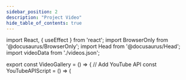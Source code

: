 ```yaml
---
sidebar_position: 2
description: "Project Video"
hide_table_of_contents: true
---
```


import React, { useEffect } from 'react';
import BrowserOnly from '@docusaurus/BrowserOnly';
import Head from '@docusaurus/Head';
import videoData from './videos.json';

export const VideoGallery = () => {
// Add YouTube API
const YouTubeAPIScript = () => (

<Head>
<script src="https://www.youtube.com/iframe_api" />
<link rel="stylesheet" href="https://cdnjs.cloudflare.com/ajax/libs/font-awesome/5.15.4/css/all.min.css" />
</Head>
);
useEffect(() => {
// Initialize variables
let player;
let videoItems = document.querySelectorAll('.video-item');
const currentVideoElement = document.getElementById('currentVideo');

// Function to ensure video items are loaded
const ensureVideoItemsLoaded = () => {
console.log('Checking if video items are loaded...');
videoItems = document.querySelectorAll('.video-item');
console.log('Found video items:', videoItems.length);

if (videoItems.length === 0) {
console.log('No video items found, will try again in 500ms');
setTimeout(ensureVideoItemsLoaded, 500);
} else {
console.log('Video items loaded, handling hash');
// Delay a bit to make sure everything is ready
setTimeout(() => {
// Check if we have a hash in the URL
if (window.location.hash) {
console.log('Hash found in URL, handling it...');
handleHashChange();
} else {
console.log('No hash in URL, using default video');
}
}, 500);
}
};

// Call this function to ensure video items are loaded
setTimeout(ensureVideoItemsLoaded, 1000);

// Function to handle hash changes and select the appropriate video
const handleHashChange = () => {
// Check for hash in URL
if (!window.location.hash) {
console.log('No hash in URL');
return;
}

const hash = window.location.hash.substring(1);
console.log('Hash found in URL:', hash);

// Check if hash is a number (index)
const videoIndex = parseInt(hash, 10);
console.log('Parsed video index:', videoIndex);

if (!isNaN(videoIndex) && videoIndex >= 0 && videoIndex < videoItems.length) {
console.log('Using index to select video:', videoIndex);

// Get the video data directly from videoData
console.log('Video data available:', videoData.videos.length);

if (videoData.videos.length > videoIndex) {
const video = videoData.videos[videoIndex];
console.log('Selected video from data:', video);

    // Find the corresponding video item in the DOM
    const targetVideoItem = videoItems[videoIndex];

    if (targetVideoItem) {
      console.log('Found target video item in DOM');

      // Manually update the player with the correct video and timestamp
      if (player && player.loadVideoById) {
        console.log('Updating player directly');

        // Get video ID and start time
        const videoId = video.id;
        const startTime = video.startTime || 0;

        console.log('Loading video ID:', videoId, 'with start time:', startTime);

        // Load the video with the correct start time
        player.loadVideoById({
          'videoId': videoId,
          'startSeconds': startTime,
          'suggestedQuality': 'hd1080'
        });

        // Also seek to the timestamp to make sure it works
        if (startTime > 0) {
          setTimeout(() => {
            player.seekTo(startTime, true);
          }, 1000);
        }

        // Update the active class on the video items
        videoItems.forEach(item => item.classList.remove('active'));
        targetVideoItem.classList.add('active');

        console.log('Video updated successfully');
        return;
      }
    }

}

// Fallback to the old method if direct update fails
console.log('Falling back to click method');
const targetVideoItem = videoItems[videoIndex];
if (targetVideoItem) {
console.log('Clicking on target video item');
targetVideoItem.click();
} else {
console.log('No target video item found for index:', videoIndex);
}
} else {
// Try to match by title for backward compatibility
console.log('Index not valid, trying to match by title');
const titleWords = hash.split('-');
let targetVideoItem = null;

// Find the video item with title containing the hash words
videoItems.forEach((item, idx) => {
const title = item.getAttribute('data-video-title').toLowerCase();
console.log(`Checking video ${idx}:`, title);
const matchesAllWords = titleWords.every(word => title.includes(word));

    if (matchesAllWords) {
      console.log('Found matching video by title:', title);
      targetVideoItem = item;
    }

});

// Click on the found video item to play it
if (targetVideoItem) {
console.log('Clicking on target video item');
targetVideoItem.click();
} else {
console.log('No target video item found for hash:', hash);
console.log('Available video items:', videoItems.length);
}
}
};

// Handle video selection from dropdown
const handleVideoSelected = (event) => {
const { index } = event.detail;
console.log('Video selected from dropdown:', index);

if (index >= 0 && index < videoItems.length) {
// Get the video data directly
if (videoData.videos.length > index) {
const video = videoData.videos[index];
console.log('Selected video from data:', video);

    // Manually update the player with the correct video and timestamp
    if (player && player.loadVideoById) {
      console.log('Updating player directly from dropdown event');

      // Get video ID and start time
      const videoId = video.id;
      const startTime = video.startTime || 0;

      console.log('Loading video ID:', videoId, 'with start time:', startTime);

      // Load the video with the correct start time
      player.loadVideoById({
        'videoId': videoId,
        'startSeconds': startTime,
        'suggestedQuality': 'hd1080'
      });

      // Also seek to the timestamp to make sure it works
      if (startTime > 0) {
        setTimeout(() => {
          player.seekTo(startTime, true);
        }, 1000);
      }

      // Update the active class on the video items
      videoItems.forEach(item => item.classList.remove('active'));
      videoItems[index].classList.add('active');

      // Update URL hash
      window.history.replaceState(null, null, `#${index}`);

      console.log('Video updated successfully from dropdown');
      return;
    }

}

// Fallback to click method
console.log('Falling back to click method from dropdown');
videoItems[index].click();
} else {
console.log('Invalid video index from dropdown:', index);
}
};

// Listen for custom videoSelected event from the dropdown
document.addEventListener('videoSelected', handleVideoSelected);

// Note: We're now handling the hash in ensureVideoItemsLoaded function
// so we don't need this separate timeout anymore
// setTimeout(handleHashChange, 2000);

// Also try again after player is ready
const tryHandleHashAgain = () => {
console.log('Trying to handle hash again...');
if (window.location.hash) {
handleHashChange();
}
};

// Listen for hash changes
window.addEventListener('hashchange', function() {
console.log('Hash changed, handling it...');
handleHashChange();
});

    // Initialize YouTube player when API is ready
    if (typeof window !== 'undefined') {
      // Add YouTube API
      if (!window.YT) {
        const tag = document.createElement('script');
        tag.src = 'https://www.youtube.com/iframe_api';
        const firstScriptTag = document.getElementsByTagName('script')[0];
        firstScriptTag.parentNode.insertBefore(tag, firstScriptTag);
      }

      // Setup YouTube player
      window.onYouTubeIframeAPIReady = function() {
        const playerContainer = document.getElementById('currentVideo');
        const containerWidth = playerContainer.offsetWidth;
        const containerHeight = containerWidth * 0.5625; // 16:9 aspect ratio

        // Get first video ID from the JSON data
        const firstVideoId = videoData.videos[0].id;

        player = new window.YT.Player('currentVideo', {
          height: containerHeight,
          width: containerWidth,
          videoId: firstVideoId,
          playerVars: {
            'playsinline': 1,
            'rel': 0,
            'vq': 'hd1080',
            'controls': 1,
            'modestbranding': 1
          },
          events: {
            'onReady': onPlayerReady,
            'onStateChange': onPlayerStateChange
          }
        });
      };

      // When player is ready
      function onPlayerReady(event) {
        // Set quality to highest available
        event.target.setPlaybackQuality('hd1080');

        // Try to handle hash again after player is ready
        setTimeout(tryHandleHashAgain, 500);
      }

      // When player state changes
      function onPlayerStateChange(event) {
        // Set quality to highest available whenever state changes
        if (event.data === window.YT.PlayerState.BUFFERING ||
            event.data === window.YT.PlayerState.PLAYING) {
          event.target.setPlaybackQuality('hd1080');
        }
      }
    }

    // Handle video item clicks
    videoItems.forEach(item => {
      // Handle click on video item (not on share button)
      item.addEventListener('click', function(e) {
        // Don't trigger if share button was clicked
        if (e.target.closest('.share-button')) {
          return;
        }

        // Remove active class from all items
        videoItems.forEach(i => i.classList.remove('active'));

        // Add active class to clicked item
        this.classList.add('active');

        // Get video data
        const videoId = this.getAttribute('data-video-id');
        const videoTitle = this.getAttribute('data-video-title');
        const videoDescription = this.getAttribute('data-video-description');

        // Find the index of this video item
        let videoIndex = -1;
        videoItems.forEach((item, index) => {
          if (item === this) {
            videoIndex = index;
          }
        });

        // Update URL hash with the index
        if (videoIndex >= 0) {
          window.history.replaceState(null, null, `#${videoIndex}`);
        }

        // Update video if player is ready
        if (player && player.loadVideoById) {
          console.log('Updating video with ID:', videoId);

          // Extract the base video ID without parameters
          const baseVideoId = videoId.split('?')[0];
          console.log('Base video ID:', baseVideoId);

          // Check for timestamp in the video ID
          let startTime = 0;
          if (videoId.includes('t=')) {
            const timeMatch = videoId.match(/t=(\d+)/);
            if (timeMatch && timeMatch[1]) {
              startTime = parseInt(timeMatch[1], 10);
              console.log('Found timestamp in video ID:', startTime);
            }
          }

          // Load the video with quality settings
          console.log('Loading video with ID:', baseVideoId);
          player.loadVideoById({
            'videoId': baseVideoId,
            'startSeconds': startTime,
            'suggestedQuality': 'hd1080'
          });

          // Also seek to the timestamp to make sure it works
          if (startTime > 0) {
            console.log('Seeking to timestamp:', startTime);
            setTimeout(() => {
              player.seekTo(startTime, true);
            }, 1000);
          }
        } else if (currentVideoElement) {
          // Fallback if player isn't ready
          console.log('Player not ready, using fallback');
          currentVideoElement.src = `https://www.youtube.com/embed/${videoId}`;
        }

        // Scroll to top of video player on mobile
        if (window.innerWidth <= 1000) {
          document.getElementById('videoPlayer').scrollIntoView({ behavior: 'smooth' });
        }
      });

      // Handle share button clicks
      const shareButton = item.querySelector('.share-button');
      if (shareButton) {
        shareButton.addEventListener('click', function(e) {
          e.stopPropagation(); // Prevent video from playing

          const videoId = item.getAttribute('data-video-id');
          const videoTitle = item.getAttribute('data-video-title');
          const shareUrl = `https://www.youtube.com/watch?v=${videoId}`;

          // Try to use Web Share API if available
          if (navigator.share) {
            navigator.share({
              title: videoTitle,
              url: shareUrl
            }).catch(err => {
              console.error('Error sharing:', err);
              // Fallback to clipboard
              copyToClipboard(shareUrl);
            });
          } else {
            // Fallback to clipboard
            copyToClipboard(shareUrl);
          }
        });
      }
    });

    // Helper function to copy text to clipboard
    function copyToClipboard(text) {
      // Create temporary input
      const input = document.createElement('input');
      input.style.position = 'fixed';
      input.style.opacity = 0;
      input.value = text;
      document.body.appendChild(input);

      // Select and copy
      input.select();
      document.execCommand('copy');

      // Clean up
      document.body.removeChild(input);

      // Show feedback
      alert('Video URL copied to clipboard!');
    }

    // Cleanup function to remove event listeners when component unmounts
    return () => {
      window.removeEventListener('hashchange', handleHashChange);
      document.removeEventListener('videoSelected', handleVideoSelected);

      // Remove click event listeners from video items
      videoItems.forEach(item => {
        item.removeEventListener('click', function() {});
        const shareButton = item.querySelector('.share-button');
        if (shareButton) {
          shareButton.removeEventListener('click', function() {});
        }
      });
    };

}, []);

return (
<>
<YouTubeAPIScript />

  <div className="video-container">
    <style dangerouslySetInnerHTML={{__html: `
/* Override Docusaurus container and hide header */
main > .container {
  max-width: 100% !important;
  padding: 0 !important;
  margin: 0 !important;
  width: 100% !important;
}

article {
padding: 0 !important;
margin: 0 !important;
}

.theme-doc-markdown.markdown header {
display: none !important;
}

.theme-doc-markdown.markdown h1:first-child {
display: none !important;
}

/_ Fix theme toggle in light mode _/
html[data-theme='light'] .clean-btn {
color: #1c1e21 !important;
}

.video-container {
display: flex;
flex-direction: row;
gap: 34px;
margin: 0;
width: 100%;
padding: 20px 20px 20px 60px; /_ Increased left padding by 40px _/
max-width: none;
justify-content: center;
min-height: calc(100vh - var(--ifm-navbar-height));
}

        .video-player {
          flex: 3;
          min-width: 640px;
          position: relative;
          border-radius: 12px;
          overflow: hidden;
          box-shadow: 0 4px 20px rgba(0, 0, 0, 0.15);
          background-color: #000;
          max-width: 1200px;
          height: calc(100vh - var(--ifm-navbar-height) - 40px);
        }

        .video-player #currentVideo {
          width: 100%;
          height: 100%;
          position: relative;
        }

        .video-player iframe {
          position: absolute;
          top: 0;
          left: 0;
          width: 100%;
          height: 100%;
          border: none;
        }

        .video-list {
          flex: 1;
          height: calc(100vh - var(--ifm-navbar-height) - 40px);
          overflow-y: auto;
          background: transparent;
          border-radius: 12px;
          padding: 0;
          box-shadow: none;
          min-width: 370px;
          max-width: 450px;
          width: 100%;
        }

        .video-item {
          display: flex;
          margin-bottom: 12px;
          cursor: pointer;
          padding: 10px;
          border-radius: 8px;
          transition: background 0.1s ease;
          background: transparent;
          box-shadow: none;
          border: none;
          position: relative;
          width: 100%;
        }

        .video-item .share-button {
          position: absolute;
          right: 10px;
          top: 10px;
          font-size: 14px;
          color: rgba(255, 255, 255, 0.7);
          background: rgba(0, 0, 0, 0.5);
          border: none;
          border-radius: 4px;
          padding: 4px 8px;
          cursor: pointer;
          opacity: 0;
          transition: opacity 0.2s ease;
          display: flex;
          align-items: center;
          gap: 4px;
        }

        .video-item:hover .share-button {
          opacity: 1;
        }

        html[data-theme='light'] .video-item .share-button {
          color: rgba(255, 255, 255, 0.9);
          background: rgba(0, 0, 0, 0.6);
        }

        .video-item:last-child {
          margin-bottom: 0;
        }

        .video-item:hover {
          transform: none;
          box-shadow: none;
          background-color: rgba(255, 255, 255, 0.1);
        }

        .video-item.active {
          background-color: rgba(255, 255, 255, 0.2);
          border-left: none;
          box-shadow: none;
        }

        .video-thumbnail {
          width: 168px;
          height: 94px;
          background-color: #000;
          margin-right: 12px;
          display: flex;
          align-items: center;
          justify-content: center;
          border-radius: 8px;
          overflow: hidden;
          position: relative;
          flex-shrink: 0;
        }

        .video-timestamp-overlay {
          position: absolute;
          bottom: 4px;
          right: 4px;
          background-color: rgba(0, 0, 0, 0.8);
          color: white;
          font-size: 12px;
          padding: 1px 4px;
          border-radius: 2px;
          font-family: 'Roboto', sans-serif;
          font-weight: 500;
        }

        .video-thumbnail img {
          width: 100%;
          height: 100%;
          object-fit: cover;
          transition: none;
        }

        .video-item:hover .video-thumbnail img {
          transform: none;
        }

        .video-info {
          flex: 1;
          display: flex;
          align-items: flex-start;
          justify-content: flex-start;
          padding-top: 2px;
        }

        .video-timestamp {
          font-weight: 500;
          font-size: 16px;
          color: var(--video-text-color);
          background-color: transparent;
          padding: 0;
          border-radius: 0;
          display: inline-block;
          font-family: 'Roboto', Arial, sans-serif;
          line-height: 1.4;
          overflow: hidden;
          text-overflow: ellipsis;
          display: -webkit-box;
          -webkit-line-clamp: 2;
          -webkit-box-orient: vertical;
        }

        .video-item.active .video-timestamp {
          background-color: transparent;
          font-weight: 700;
        }

        @media (max-width: 1000px) {
          .video-container {
            flex-direction: column;
            padding: 16px 16px 16px 56px; /* Increased left padding by 40px */
            min-height: auto;
            background: transparent;
          }

          .video-player {
            width: 100%;
            min-width: auto;
            margin-bottom: 16px;
            height: 50vh;
          }

          .video-list {
            width: 100%;
            max-width: 100%;
            height: auto;
            max-height: 40vh;
            min-width: auto;
            padding: 0;
            margin-top: 10px;
          }

          .video-item {
            margin-bottom: 12px;
          }

          .video-thumbnail {
            width: 120px;
            height: 68px;
            border-radius: 6px;
          }

          .video-timestamp {
            font-size: 15px;
          }
        }

        /* YouTube-style scrollbar */
        .video-list::-webkit-scrollbar {
          width: 8px;
        }

        .video-list::-webkit-scrollbar-track {
          background: transparent;
        }

        .video-list::-webkit-scrollbar-thumb {
          background: rgba(255, 255, 255, 0.3);
          border-radius: 4px;
        }

        .video-list::-webkit-scrollbar-thumb:hover {
          background: rgba(255, 255, 255, 0.5);
        }

        /* Theme handling */
        :root {
          --video-text-color: #fff;
          --video-item-hover: rgba(255, 255, 255, 0.1);
          --video-item-active: rgba(255, 255, 255, 0.2);
          --scrollbar-thumb: rgba(255, 255, 255, 0.3);
          --scrollbar-thumb-hover: rgba(255, 255, 255, 0.5);
        }

        html[data-theme='light'] {
          --video-text-color: #0f0f0f;
          --video-item-hover: rgba(0, 0, 0, 0.05);
          --video-item-active: rgba(0, 0, 0, 0.1);
          --scrollbar-thumb: rgba(0, 0, 0, 0.2);
          --scrollbar-thumb-hover: rgba(0, 0, 0, 0.3);
        }

        /* Apply theme variables */
        .video-container {
          background: transparent;
        }

        .video-timestamp {
          color: var(--video-text-color);
        }

        .video-item:hover {
          background: var(--video-item-hover);
        }

        .video-item.active {
          background: var(--video-item-active);
        }

        .video-list::-webkit-scrollbar-thumb {
          background: var(--scrollbar-thumb);
        }

        .video-list::-webkit-scrollbar-thumb:hover {
          background: var(--scrollbar-thumb-hover);
        }

        /* Hide page title */
        .theme-doc-markdown.markdown header {
          display: none;
        }
      `}} />

    <div className="video-player" id="videoPlayer">
      <div id="currentVideo"></div>
    </div>

    <div className="video-list" id="videoList">
      {videoData.videos.map((video, index) => {
        // Construct video ID with timestamp if needed
        const videoIdWithParams = video.startTime ? `${video.id}?t=${video.startTime}` : video.id;

        return (
          <div
            key={index}
            className={`video-item ${index === 0 ? 'active' : ''}`}
            data-video-id={videoIdWithParams}
            data-video-title={video.title}
            data-video-description={video.description}
          >
            <div className="video-thumbnail">
              <img
                src={`https://img.youtube.com/vi/${video.id}/mqdefault.jpg`}
                alt={`${video.title} Thumbnail`}
              />
              {video.startTime && (
                <div className="video-timestamp-overlay">{Math.floor(video.startTime / 60)}:{(video.startTime % 60).toString().padStart(2, '0')}</div>
              )}
            </div>
            <div className="video-info">
              <div className="video-timestamp">{video.title}</div>
            </div>
            <button className="share-button" title="Share this video">
              <i className="fas fa-share-alt"></i> Share
            </button>
          </div>
        );
      })}
    </div>

  </div>
  </>
);
};

<BrowserOnly>
  {() => <VideoGallery />}
</BrowserOnly>

